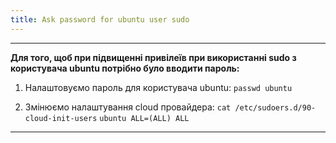 ```yaml
---
title: Ask password for ubuntu user sudo
---
```


-----

**Для того, щоб при підвищенні привілеїв при використанні sudo з користувача ubuntu потрібно було вводити пароль:**

1. Налаштовуємо пароль для користувача ubuntu:
`passwd ubuntu`

2. Змінюємо налаштування cloud провайдера:
`cat /etc/sudoers.d/90-cloud-init-users`
`ubuntu ALL=(ALL) ALL`

-----